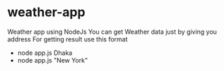 # weather-app
Weather app using NodeJs 
You can get Weather data just by giving you address
For getting result use this format
* node app.js Dhaka
* node app.js "New York"
